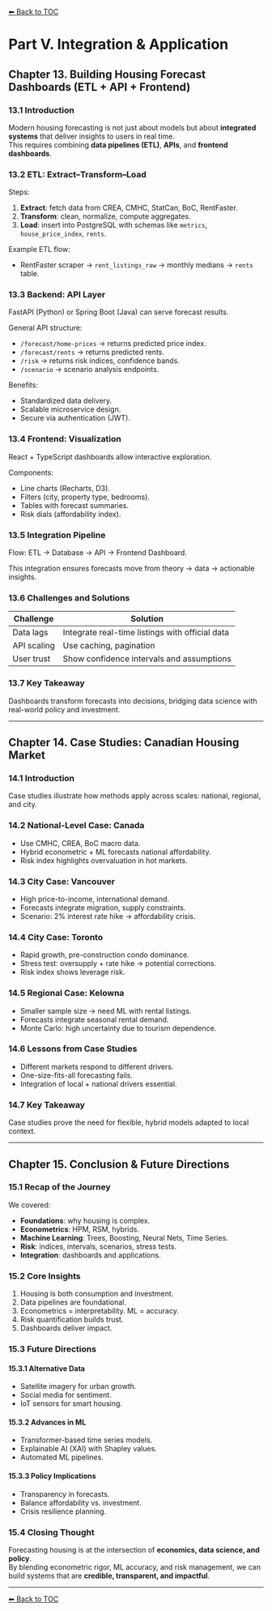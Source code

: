[⬅ Back to TOC](./index.md)

# Part V. Integration & Application

## Chapter 13. Building Housing Forecast Dashboards (ETL + API + Frontend)

### 13.1 Introduction
Modern housing forecasting is not just about models but about **integrated systems** that deliver insights to users in real time.  
This requires combining **data pipelines (ETL)**, **APIs**, and **frontend dashboards**.

### 13.2 ETL: Extract–Transform–Load

Steps:
1. **Extract**: fetch data from CREA, CMHC, StatCan, BoC, RentFaster.  
2. **Transform**: clean, normalize, compute aggregates.  
3. **Load**: insert into PostgreSQL with schemas like `metrics`, `house_price_index`, `rents`.

Example ETL flow:
- RentFaster scraper → `rent_listings_raw` → monthly medians → `rents` table.

### 13.3 Backend: API Layer

FastAPI (Python) or Spring Boot (Java) can serve forecast results.

General API structure:
- `/forecast/home-prices` → returns predicted price index.  
- `/forecast/rents` → returns predicted rents.  
- `/risk` → returns risk indices, confidence bands.  
- `/scenario` → scenario analysis endpoints.

Benefits:
- Standardized data delivery.  
- Scalable microservice design.  
- Secure via authentication (JWT).

### 13.4 Frontend: Visualization

React + TypeScript dashboards allow interactive exploration.

Components:
- Line charts (Recharts, D3).  
- Filters (city, property type, bedrooms).  
- Tables with forecast summaries.  
- Risk dials (affordability index).

### 13.5 Integration Pipeline

Flow:
ETL → Database → API → Frontend Dashboard.

This integration ensures forecasts move from theory → data → actionable insights.

### 13.6 Challenges and Solutions

| Challenge | Solution |
|-----------|----------|
| Data lags | Integrate real-time listings with official data |
| API scaling | Use caching, pagination |
| User trust | Show confidence intervals and assumptions |

### 13.7 Key Takeaway
Dashboards transform forecasts into decisions, bridging data science with real-world policy and investment.

---

## Chapter 14. Case Studies: Canadian Housing Market

### 14.1 Introduction
Case studies illustrate how methods apply across scales: national, regional, and city.

### 14.2 National-Level Case: Canada
- Use CMHC, CREA, BoC macro data.  
- Hybrid econometric + ML forecasts national affordability.  
- Risk index highlights overvaluation in hot markets.

### 14.3 City Case: Vancouver
- High price-to-income, international demand.  
- Forecasts integrate migration, supply constraints.  
- Scenario: 2% interest rate hike → affordability crisis.

### 14.4 City Case: Toronto
- Rapid growth, pre-construction condo dominance.  
- Stress test: oversupply + rate hike → potential corrections.  
- Risk index shows leverage risk.

### 14.5 Regional Case: Kelowna
- Smaller sample size → need ML with rental listings.  
- Forecasts integrate seasonal rental demand.  
- Monte Carlo: high uncertainty due to tourism dependence.

### 14.6 Lessons from Case Studies
- Different markets respond to different drivers.  
- One-size-fits-all forecasting fails.  
- Integration of local + national drivers essential.

### 14.7 Key Takeaway
Case studies prove the need for flexible, hybrid models adapted to local context.

---

## Chapter 15. Conclusion & Future Directions

### 15.1 Recap of the Journey
We covered:
- **Foundations**: why housing is complex.  
- **Econometrics**: HPM, RSM, hybrids.  
- **Machine Learning**: Trees, Boosting, Neural Nets, Time Series.  
- **Risk**: indices, intervals, scenarios, stress tests.  
- **Integration**: dashboards and applications.

### 15.2 Core Insights
1. Housing is both consumption and investment.  
2. Data pipelines are foundational.  
3. Econometrics = interpretability. ML = accuracy.  
4. Risk quantification builds trust.  
5. Dashboards deliver impact.

### 15.3 Future Directions

#### 15.3.1 Alternative Data
- Satellite imagery for urban growth.  
- Social media for sentiment.  
- IoT sensors for smart housing.

#### 15.3.2 Advances in ML
- Transformer-based time series models.  
- Explainable AI (XAI) with Shapley values.  
- Automated ML pipelines.

#### 15.3.3 Policy Implications
- Transparency in forecasts.  
- Balance affordability vs. investment.  
- Crisis resilience planning.

### 15.4 Closing Thought
Forecasting housing is at the intersection of **economics, data science, and policy**.  
By blending econometric rigor, ML accuracy, and risk management, we can build systems that are **credible, transparent, and impactful**.

---

[⬅ Back to TOC](./index.md)
